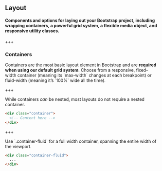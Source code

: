 
## Layout

#### Components and options for laying out your Bootstrap project, including wrapping containers, a powerful grid system, a flexible media object, and responsive utility classes.

+++

### Containers

<p>
  Containers are the most basic layout element in Bootstrap and are
  <strong>required when using our default grid system</strong>. Choose from a
  responsive, fixed-width container (meaning its `max-width` changes at each
  breakpoint) or fluid-width (meaning it’s `100%` wide all the time).
</p>

+++

<p>
  While containers <em>can</em> be nested, most layouts do not require a
  nested container.
</p>

<div class="container">
  <div class="d-flex bg-primary rounded h-50 w-25 mr-3"></div>
  <div class="d-flex bg-secondary rounded h-50 w-75"></div>
</div>

```html
<div class="container">
  <!-- Content here -->
</div>
```

+++

<p>
  Use `.container-fluid` for a full width container, spanning the entire width
  of the viewport.
</p>

<div class="container-fluid">
  <div class="d-flex bg-primary rounded h-50 w-25 mr-3"></div>
  <div class="d-flex bg-secondary rounded h-50 w-75"></div>
</div>

```html
<div class="container-fluid">
  ...
</div>
```
